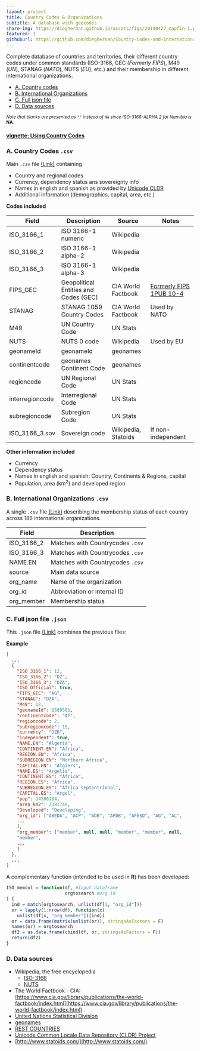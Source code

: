 ```yaml
---
layout: project
title: Country Codes & Organizations
subtitle: A database with geocodes
share-img: https://dieghernan.github.io/assets/figs/20190427_mapfin-1.png
featured: 1
githuburl: https://github.com/dieghernan/Country-Codes-and-International-Organizations
---
```


Complete database of countries and territories, their different country codes under common standards (ISO-3166, GEC *(Formerly FIPS*), M49 (*UN*), STANAG (*NATO*), NUTS (*EU*), etc.) and their membership in different international organizations.

* [A. Country codes ](#ccodes)
* [B. International Organizations](#ocodes)
* [C. Full json file](#jcodes)
* [D. Data sources](#data)

<sup>*Note that blanks are presented as* `""` *instead of* `NA` *since ISO-3166-ALPHA 2 for Namibia is* **NA**.</sup>

#### [vignette: Using Country Codes](https://dieghernan.github.io/2019-117-Using-CountryCodes/)

### A. Country Codes `.csv`  <a name="ccodes"></a>
Main `.csv` file [(Link)](https://github.com/dieghernan/Country-Codes-and-International-Organizations/tree/master/outputs/Countrycodes.csv) containing 
* Country and regional codes
* Currency, dependency status ans sovereignty info
* Names in english and spanish as provided by [Unicode CLDR](http://cldr.unicode.org/translation/country-names)
* Additional information (demographics, capital, area, etc.)

**Codes included**

Field | Description | Source |Notes 
--- | --------- | -----|-----
ISO_3166_1|ISO 3166-1 numeric |Wikipedia
ISO_3166_2|ISO 3166-1 alpha-2 |Wikipedia
ISO_3166_3|ISO 3166-1 alpha-3 |Wikipedia
FIPS_GEC|Geopolitical Entities and Codes (GEC)| CIA World Factbook|[Formerly FIPS 1PUB 10-4](https://www.cia.gov/library/publications/the-world-factbook/appendix/appendix-d.html)
STANAG|STANAG 1059 Country Codes| CIA World Factbook|  Used by NATO
M49|UN Country Code| UN Stats
NUTS|NUTS 0 code |Wikipedia |Used by EU
geonameId|geonameId|geonames
continentcode|geonames Continent Code|geonames
regioncode|UN Regional Code|UN Stats
interregioncode|Interregional Code|UN Stats
subregioncode|Subregion Code|UN Stats
ISO_3166_3.sov|Sovereign code |Wikipedia, Statoids | If non-independent

**Other information included**
* Currency
* Dependency status
* Names in english and spanish: Country, Continents & Regions, capital
* Population, area (km<sup>2</sup>) and developed region


### B. International Organizations `.csv`  <a name="ocodes"></a>
A single `.csv` file [(Link)](https://github.com/dieghernan/Country-Codes-and-International-Organizations/tree/master/outputs/CountrycodesOrgs.csv) describing the membership status of each country across 186 international organizations.

Field | Description
--- | ---------
ISO_3166_2| Matches with Countrycodes `.csv`
ISO_3166_3| Matches with Countrycodes `.csv`
NAME.EN| Matches with Countrycodes `.csv`
source| Main data source
org_name| Name of the organization
org_id | Abbreviation or internal ID
org_member | Membership status

### C. Full json file `.json`  <a name="jcodes"></a>
This `.json` file [(Link)](https://github.com/dieghernan/Country-Codes-and-International-Organizations/tree/master/outputs/Countrycodesfull.json) combines the previous files:

**Example**
```json
[
  ...
  {
    "ISO_3166_1": 12,
    "ISO_3166_2": "DZ",
    "ISO_3166_3": "DZA",
    "ISO_Official": true,
    "FIPS_GEC": "AG",
    "STANAG": "DZA",
    "M49": 12,
    "geonameId": 2589581,
    "continentcode": "AF",
    "regioncode": 2,
    "subregioncode": 15,
    "currency": "DZD",
    "independent": true,
    "NAME.EN": "Algeria",
    "CONTINENT.EN": "Africa",
    "REGION.EN": "Africa",
    "SUBREGION.EN": "Northern Africa",
    "CAPITAL.EN": "Algiers",
    "NAME.ES": "Argelia",
    "CONTINENT.ES": "Africa",
    "REGION.ES": "África",
    "SUBREGION.ES": "África septentrional",
    "CAPITAL.ES": "Argel",
    "pop": 34586184,
    "area_km2": 2381740,
    "Developed": "Developing",
    "org_id": ["ABEDA", "ACP", "ADB", "AFDB", "AFESD", "AG", "AL", 
    ...
    ],
    "org_member": ["member", null, null, "member", "member", null,
    "member",
    ...
    ]
  },
  ...
]
```
A complementary function (intended to be used in **R**) has been developed:
```r
ISO_memcol = function(df, #Input dataframe
                      orgtosearch #org id
) {
  ind = match(orgtosearch, unlist(df[1, "org_id"]))
  or = lapply(1:nrow(df), function(x)
    unlist(df[x, "org_member"])[ind])
  or = data.frame(matrix(unlist(or)), stringsAsFactors = F)
  names(or) = orgtosearch
  df2 = as.data.frame(cbind(df, or, stringsAsFactors = F))
  return(df2)
}
```


### D. Data sources  <a name="data"></a>
* Wikipedia, the free encyclopedia
  * [ISO-3166](https://en.wikipedia.org/wiki/ISO_3166-1)
  * [NUTS](https://es.wikipedia.org/wiki/Nomenclatura_de_las_Unidades_Territoriales_Estad%C3%ADsticas)
* The World Factbook - CIA: [https://www.cia.gov/library/publications/the-world-factbook/index.html](https://www.cia.gov/library/publications/the-world-factbook/index.html) 
* [United Nations Statistical Division](https://unstats.un.org/unsd/methodology/m49/overview/)
* [geonames](https://www.geonames.org/)
* [REST COUNTRIES](https://restcountries.eu/)
* [Unicode Common Locale Data Repository (CLDR) Project](https://github.com/unicode-cldr)
* [http://www.statoids.com/](http://www.statoids.com/)
